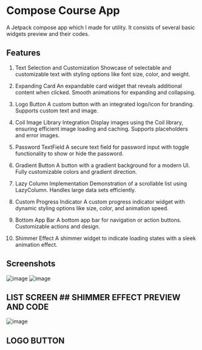 
# Compose Course App

A Jetpack compose app which I made for utility. It consists of several basic widgets preview and their codes.



## Features

1. Text Selection and Customization
Showcase of selectable and customizable text with styling options like font size, color, and weight.

2. Expanding Card
An expandable card widget that reveals additional content when clicked.
Smooth animations for expanding and collapsing.

3. Logo Button
A custom button with an integrated logo/icon for branding.
Supports custom text and image.

4. Coil Image Library Integration
Display images using the Coil library, ensuring efficient image loading and caching.
Supports placeholders and error images.

5. Password TextField
A secure text field for password input with toggle functionality to show or hide the password.

6. Gradient Button
A button with a gradient background for a modern UI.
Fully customizable colors and gradient direction.

7. Lazy Column Implementation
Demonstration of a scrollable list using LazyColumn.
Handles large data sets efficiently.

8. Custom Progress Indicator
A custom progress indicator widget with dynamic styling options like size, color, and animation speed.

9. Bottom App Bar
A bottom app bar for navigation or action buttons.
Customizable actions and design.

10. Shimmer Effect
A shimmer widget to indicate loading states with a sleek animation effect.


## Screenshots

![image](https://github.com/user-attachments/assets/2560db56-4c11-4fca-9c40-e81ff1998db1) ![image](https://github.com/user-attachments/assets/751110b5-970a-4157-aa1c-befb5ca720be)

## LIST SCREEN                                                                              ## SHIMMER EFFECT PREVIEW AND CODE

![image](https://github.com/user-attachments/assets/cb6b3d00-ada0-47c8-8775-2582c505d87d)
## LOGO BUTTON


